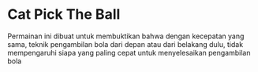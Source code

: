 # Cat Pick The Ball

Permainan ini dibuat untuk membuktikan bahwa dengan kecepatan yang sama, teknik pengambilan bola dari depan atau dari belakang dulu, tidak mempengaruhi siapa yang paling cepat untuk menyelesaikan pengambilan bola
